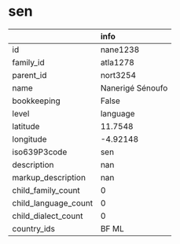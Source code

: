 # sen
|                      | info             |
|:---------------------|:-----------------|
| id                   | nane1238         |
| family_id            | atla1278         |
| parent_id            | nort3254         |
| name                 | Nanerigé Sénoufo |
| bookkeeping          | False            |
| level                | language         |
| latitude             | 11.7548          |
| longitude            | -4.92148         |
| iso639P3code         | sen              |
| description          | nan              |
| markup_description   | nan              |
| child_family_count   | 0                |
| child_language_count | 0                |
| child_dialect_count  | 0                |
| country_ids          | BF ML            |